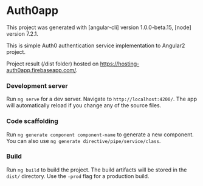 # Auth0app

This project was generated with [angular-cli] version 1.0.0-beta.15, [node] version 7.2.1. 

This is simple Auth0 authentication service implementation to Angular2 project. 

Project result (/dist folder)  hosted on https://hosting-auth0app.firebaseapp.com/.


### Development server
Run `ng serve` for a dev server. Navigate to `http://localhost:4200/`. The app will automatically reload if you change any of the source files.

### Code scaffolding

Run `ng generate component component-name` to generate a new component. You can also use `ng generate directive/pipe/service/class`.

### Build

Run `ng build` to build the project. The build artifacts will be stored in the `dist/` directory. Use the `-prod` flag for a production build.

